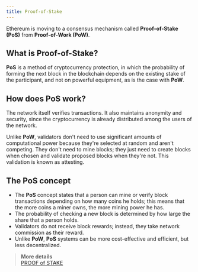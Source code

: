 ```yaml
---
title: Proof-of-Stake
---
```


Ethereum is moving to a consensus mechanism called **Proof-of-Stake (PoS)** from **Proof-of-Work (PoW)**.

## What is Proof-of-Stake?
**PoS** is a method of cryptocurrency protection, in which the probability of forming the next block in the blockchain depends on the existing stake of the participant, and not on powerful equipment, as is the case with **PoW**.

## How does PoS work?

The network itself verifies transactions. It also maintains anonymity and security, since the cryptocurrency is already distributed among the users of the network.  

Unlike **PoW**, validators don't need to use significant amounts of computational power because they're selected at random and aren't competing. They don't need to mine blocks; they just need to create blocks when chosen and validate proposed blocks when they're not. This validation is known as attesting.

## The PoS concept

* The **PoS** concept states that a person can mine or verify block transactions depending on how many coins he holds; this means that the more coins a miner owns, the more mining power he has.
* The probability of checking a new block is determined by how large the share that a person holds.
* Validators do not receive block rewards; instead, they take network commission as their reward.
* Unlike **PoW**, **PoS** systems can be more cost-effective and efficient, but less decentralized.


> **More details**  
> [PROOF of STAKE](https://ethereum.org/en/developers/docs/consensus-mechanisms/pos/)